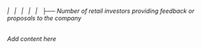 ###### |   |   |   |   |   ├── Number of retail investors providing feedback or proposals to the company

*Add content here*